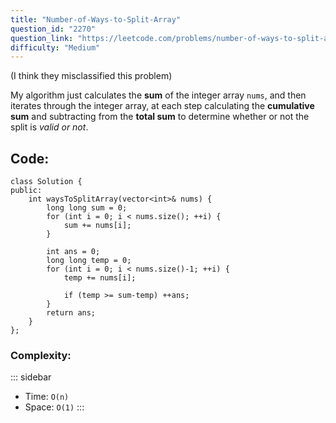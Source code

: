 ```yaml
---
title: "Number-of-Ways-to-Split-Array"
question_id: "2270"
question_link: "https://leetcode.com/problems/number-of-ways-to-split-array/"
difficulty: "Medium"
---
```


(I think they misclassified this problem)

My algorithm just calculates the **sum** of the integer array `nums`, and then iterates through the integer array, 
at each step calculating the **cumulative sum** and subtracting from the **total sum** to determine whether or not the split is *valid or not*.

## Code<span>:</span>

```{.cpp}
class Solution {
public:
    int waysToSplitArray(vector<int>& nums) {
        long long sum = 0;
        for (int i = 0; i < nums.size(); ++i) {
            sum += nums[i];
        }

        int ans = 0;
        long long temp = 0;
        for (int i = 0; i < nums.size()-1; ++i) {
            temp += nums[i];

            if (temp >= sum-temp) ++ans;
        }
        return ans;
    }
};
```

### Complexity<span>:</span>

::: sidebar
- Time: `O(n)`
- Space: `O(1)`
:::

